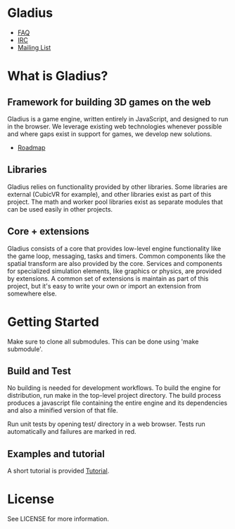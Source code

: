 Gladius
=======

* [FAQ](https://github.com/gladiusjs/core/wiki/Faq)
* [IRC](irc://irc.mozilla.org/#games)
* [Mailing List](https://lists.mozilla.org/listinfo/community-games)

# What is Gladius?

## Framework for building 3D games on the web

Gladius is a game engine, written entirely in JavaScript, and designed to run in the browser. We leverage existing web technologies whenever possible and where gaps exist in support for games, we develop new solutions.

* [Roadmap](https://github.com/gladiusjs/core/wiki/Roadmap)

## Libraries

Gladius relies on functionality provided by other libraries. Some libraries are external (CubicVR for example), and other libraries exist as part of this project. The math and worker pool libraries exist as separate modules that can be used easily in other projects.

## Core + extensions

Gladius consists of a core that provides low-level engine functionality like the game loop, messaging, tasks and timers. Common components like the spatial transform are also provided by the core. Services and components for specialized simulation elements, like graphics or physics, are provided by extensions. A common set of extensions is maintain as part of this project, but it's easy to write your own or import an extension from somewhere else.

# Getting Started

Make sure to clone all submodules. This can be done using 'make submodule'.

## Build and Test

No building is needed for development workflows. To build the engine for distribution, run make in the top-level
project directory. The build process produces a javascript file containing the entire engine and its dependencies
and also a minified version of that file.

Run unit tests by opening test/ directory in a web browser. Tests run automatically and failures are marked in red.

## Examples and tutorial

A short tutorial is provided [Tutorial](https://github.com/gladiusjs/core/wiki/Tutorial).

# License

See LICENSE for more information.
